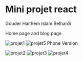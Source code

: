 # Mini projet react
Gouder Haithem 
Islam Belhardi

Home page and blog page 

![projet1](https://user-images.githubusercontent.com/88113629/209844592-b33413c2-7a3e-4b52-a1ea-6273e2145531.png)
![projet5](https://user-images.githubusercontent.com/88113629/209844685-0a0b5d58-2390-409a-a2ca-ff8a51e6e2aa.png)
Phone Version 

![projet2](https://user-images.githubusercontent.com/88113629/209844621-987471d1-9848-479d-b720-91e9df657c6b.png)
![projet3](https://user-images.githubusercontent.com/88113629/209844637-05a141e6-c8e1-4aae-9f07-b559569e01bb.png)
![projet4](https://user-images.githubusercontent.com/88113629/209844667-a88e1c2e-c5f8-424b-b292-39cce6648424.png)
